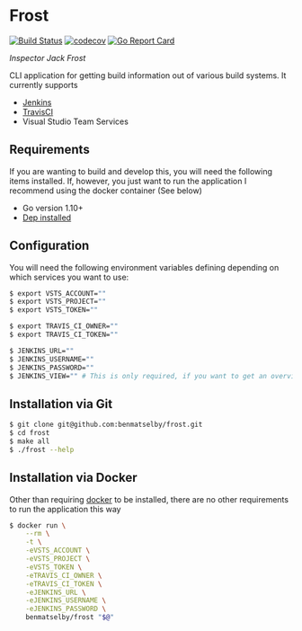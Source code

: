 # Frost

[![Build Status](https://travis-ci.org/benmatselby/frost.png?branch=master)](https://travis-ci.org/benmatselby/frost)
[![codecov](https://codecov.io/gh/benmatselby/frost/branch/master/graph/badge.svg)](https://codecov.io/gh/benmatselby/frost)
[![Go Report Card](https://goreportcard.com/badge/github.com/benmatselby/frost?style=flat-square)](https://goreportcard.com/report/github.com/benmatselby/frost)

_Inspector Jack Frost_

CLI application for getting build information out of various build systems. It currently supports

* [Jenkins](http://jenkins.io)
* [TravisCI](https://travis-ci.org)
* Visual Studio Team Services

## Requirements

If you are wanting to build and develop this, you will need the following items installed. If, however, you just want to run the application I recommend using the docker container (See below)

* Go version 1.10+
* [Dep installed](https://github.com/golang/dep)

## Configuration

You will need the following environment variables defining depending on which services you want to use:

```bash
$ export VSTS_ACCOUNT=""
$ export VSTS_PROJECT=""
$ export VSTS_TOKEN=""

$ export TRAVIS_CI_OWNER=""
$ export TRAVIS_CI_TOKEN=""

$ JENKINS_URL=""
$ JENKINS_USERNAME=""
$ JENKINS_PASSWORD=""
$ JENKINS_VIEW="" # This is only required, if you want to get an overview of Jenkins from a defined "view"
```

## Installation via Git

```bash
$ git clone git@github.com:benmatselby/frost.git
$ cd frost
$ make all
$ ./frost --help
```

## Installation via Docker

Other than requiring [docker](http://docker.com) to be installed, there are no other requirements to run the application this way

```bash
$ docker run \
    --rm \
    -t \
    -eVSTS_ACCOUNT \
    -eVSTS_PROJECT \
    -eVSTS_TOKEN \
    -eTRAVIS_CI_OWNER \
    -eTRAVIS_CI_TOKEN \
    -eJENKINS_URL \
    -eJENKINS_USERNAME \
    -eJENKINS_PASSWORD \
    benmatselby/frost "$@"
```
